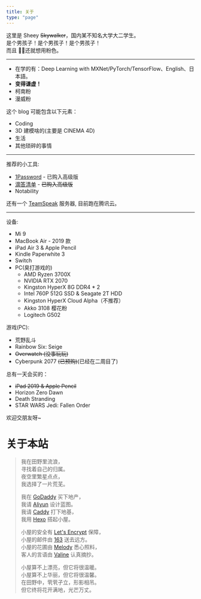 ```yaml
---
title: 关于
type: "page"
---
```


这里是 Sheey ~~Skywalker~~，国内某不知名大学大二学生。  
是个男孩子！是个男孩子！是个男孩子！  
而且 👴🏻还就想用粉色。

---
- 在学的有：Deep Learning with MXNet/PyTorch/TensorFlow、English、日本語。  
- **变得谦虚！**
- 柯南粉
- 漫威粉

这个 blog 可能包含以下元素：
- Coding
- 3D 建模啥的(主要是 CINEMA 4D)
- 生活
- 其他琐碎的事情

---

推荐的小工具:  
- [1Password](https://1password.com/) - 已购入高级版
- [滴答清单](https://dida365.com/) - ~~已购入高级版~~
- Notability

还有一个 [TeamSpeak](https://www.teamspeak.com/) 服务器, 目前跑在腾讯云。

---

设备:
- Mi 9
- MacBook Air - 2019 款
- iPad Air 3 & Apple Pencil
- Kindle Paperwhite 3
- Switch
- PC(臭打游戏的)
  - AMD Ryzen 3700X
  - NVIDIA RTX 2070
  - Kingston HyperX 8G DDR4 * 2
  - Intel 760P 512G SSD & Seagate 2T HDD
  - Kingston HyperX Cloud Alpha（不推荐）
  - Akko 3108 樱花粉
  - Logitech G502

游戏(PC):  
- 荒野乱斗
- Rainbow Six: Seige
- ~~Overwatch (没事玩玩)~~
- Cyberpunk 2077 ~~(已预购)~~(已经在二周目了)

总有一天会买的：

- ~~iPad 2019 & Apple Pencil~~
- Horizon Zero Dawn
- Death Stranding
- STAR WARS Jedi: Fallen Order

欢迎交朋友呀~

# 关于本站
> 我在田野里流浪，  
> 寻找着自己的归属。  
> 夜空里繁星点点，  
> 我选择了一片荒芜。  
>  
> 我在 [GoDaddy](https://godaddy.com) 买下地产，  
> 我请 [Aliyun](https://www.aliyun.com/product/ecs) 设计蓝图。  
> 我请 [Caddy](https://caddyserver.com) 打下地基，  
> 我用 [Hexo](https://hexo.io/) 搭起小屋。  
>  
> 小屋的安全有 [Let's Encrypt](https://letsencrypt.org/) 保障，  
> 小屋的邮件由 [163](https://ym.163.com/) 送去远方。  
> 小屋的花圃由 [Melody](https://github.com/Molunerfinn/hexo-theme-melody) 悉心照料，  
> 客人的言语由 [Valine](https://valine.js.org) 认真摘抄。
> 
> 小屋算不上漂亮，但它将很温暖。  
> 小屋算不上华丽，但它将很温馨。  
> 在田野中，茕茕孑立，形影相吊。  
> 但它终将花开满地，光芒万丈。